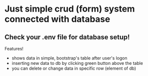 <h1> Just simple crud (form) system connected with database </h1>
<h2> Check your .env file for database setup! </h2>
<p>Features!</p>
<ul>
    <li>shows data in simple, bootstrap's table after user's logon</li>
    <li>inserting new data to db by clicking green button above the table</li>
    <li>you can delete or change data in specific row (element of db)</li>
</ul>
